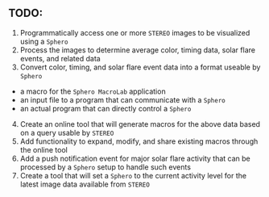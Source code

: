 
TODO:
-----

1. Programmatically access one or more `STEREO` images to be visualized using a `Sphero`
2. Process the images to determine average color, timing data, solar flare events, and related data
3. Convert color, timing, and solar flare event data into a format useable by `Sphero`
  - a macro for the `Sphero MacroLab` application
  - an input file to a program that can communicate with a `Sphero`
  - an actual program that can directly control a `Sphero`
4. Create an online tool that will generate macros for the above data based on a query usable by `STEREO`
5. Add functionality to expand, modify, and share existing macros through the online tool
6. Add a push notification event for major solar flare activity that can be processed by a `Sphero` setup to handle such events
7. Create a tool that will set a `Sphero` to the current activity level for the latest image data available from `STEREO`
